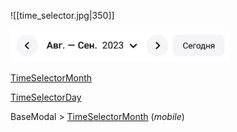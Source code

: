 

![[time_selector.jpg|350]]

<img src="../../assets/time_selector.jpg" width="350">

[TimeSelectorMonth](Month.md)

[TimeSelectorDay](Day.md)

BaseModal > [TimeSelectorMonth](Month.md) (*mobile*)